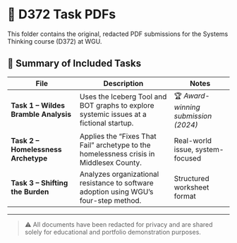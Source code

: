 # 📂 D372 Task PDFs

This folder contains the original, redacted PDF submissions for the Systems Thinking course (D372) at WGU.

## 📑 Summary of Included Tasks

| File | Description | Notes |
|------|-------------|-------|
| **Task 1 – Wildes Bramble Analysis** | Uses the Iceberg Tool and BOT graphs to explore systemic issues at a fictional startup. | 🏆 *Award-winning submission (2024)* |
| **Task 2 – Homelessness Archetype** | Applies the “Fixes That Fail” archetype to the homelessness crisis in Middlesex County. | Real-world issue, system-focused |
| **Task 3 – Shifting the Burden** | Analyzes organizational resistance to software adoption using WGU’s four-step method. | Structured worksheet format |

---

> ⚠️ All documents have been redacted for privacy and are shared solely for educational and portfolio demonstration purposes.
